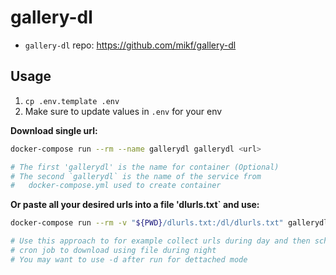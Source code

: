 # gallery-dl

- `gallery-dl` repo: https://github.com/mikf/gallery-dl

## Usage

1. `cp .env.template .env`
2. Make sure to update values in `.env` for your env

**Download single url:**
```bash
docker-compose run --rm --name gallerydl gallerydl <url>

# The first 'gallerydl' is the name for container (Optional)
# The second `gallerydl` is the name of the service from
#   docker-compose.yml used to create container
```

**Or paste all your desired urls into a file 'dlurls.txt` and use:**
```bash
docker-compose run --rm -v "${PWD}/dlurls.txt:/dl/dlurls.txt" gallerydl -i dlurls.txt

# Use this approach to for example collect urls during day and then schedule a
# cron job to download using file during night
# You may want to use -d after run for dettached mode
```


